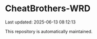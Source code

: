 # CheatBrothers-WRD

Last updated: 2025-06-13 08:12:13

This repository is automatically maintained.
